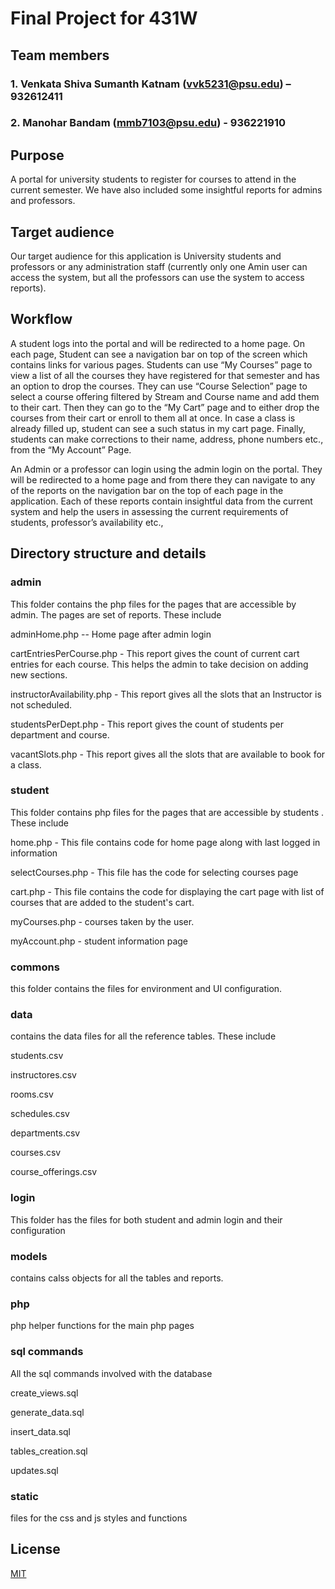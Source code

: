 # Final Project for 431W

## Team members
### 1.	Venkata Shiva Sumanth Katnam (vvk5231@psu.edu) – 932612411
### 2.	Manohar Bandam (mmb7103@psu.edu) - 936221910

## Purpose

A portal for university students to register for courses to attend in the current semester. We have also included some insightful reports for admins and professors.


## Target audience
Our target audience for this application is University students and professors or any administration staff (currently only one Amin user can access the system, but all the professors can use the system to access reports).
## Workflow
A student logs into the portal and will be redirected to a home page. On each page, Student can see a navigation bar on top of the screen which contains links for various pages. Students can use “My Courses” page to view a list of all the courses they have registered for that semester and has an option to drop the courses. They can use “Course Selection” page to select a course offering filtered by Stream and Course name and add them to their cart. Then they can go to the “My Cart” page and to either drop the courses from their cart or enroll to them all at once. In case a class is already filled up, student can see a such status in my cart page. Finally, students can make corrections to their name, address, phone numbers etc., from the “My Account” Page.

An Admin or a professor can login using the admin login on the portal. They will be redirected to a home page and from there they can navigate to any of the reports on the navigation bar on the top of each page in the application. Each of these reports contain insightful data from the current system and help the users in assessing the current requirements of students, professor’s availability etc.,


## Directory structure and details
### admin
This folder contains the php files for the pages that are accessible by admin. The pages are set of reports. These include

adminHome.php -- Home page after admin login

cartEntriesPerCourse.php - This report gives the count of current cart entries for each course. This helps the admin to take decision on adding new sections.

instructorAvailability.php - This report gives all the slots that an Instructor is not scheduled.

studentsPerDept.php - This report gives the count of students per department and course.

vacantSlots.php - This report gives all the slots that are available to book for a class.

### student
This folder contains php files for the pages that are accessible by students . These include

home.php - This file contains code for home page along with last logged in information

selectCourses.php - This file has the code for selecting courses page 

cart.php - This file contains the code for displaying the cart page with list of courses that are added to the student's cart.

myCourses.php - courses taken by the user.

myAccount.php - student information page

### commons
this folder contains the files for environment and UI configuration.

### data
contains the data files for all the reference tables. These include 

students.csv

instructores.csv

rooms.csv

schedules.csv

departments.csv

courses.csv

course_offerings.csv

### login
This folder has the files for both student and admin login and their configuration

### models

contains calss objects for all the tables and reports.

### php

php helper functions for the main php pages

### sql commands
All the sql commands involved with the database

create_views.sql

generate_data.sql

insert_data.sql

tables_creation.sql

updates.sql

### static
files for the css and js styles and functions




## License
[MIT](https://choosealicense.com/licenses/mit/)